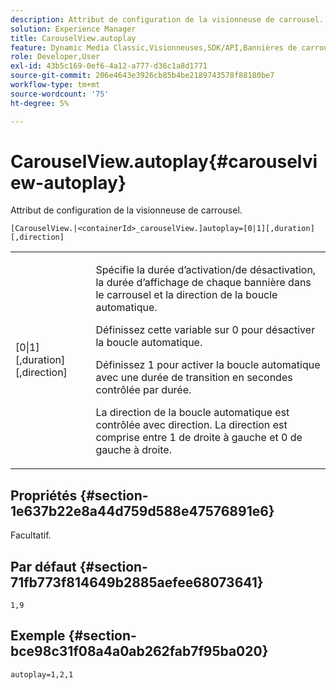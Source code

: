 ```yaml
---
description: Attribut de configuration de la visionneuse de carrousel.
solution: Experience Manager
title: CarouselView.autoplay
feature: Dynamic Media Classic,Visionneuses,SDK/API,Bannières de carrousel
role: Developer,User
exl-id: 43b5c169-0ef6-4a12-a777-d36c1a8d1771
source-git-commit: 206e4643e3926cb85b4be2189743578f88180be7
workflow-type: tm+mt
source-wordcount: '75'
ht-degree: 5%

---
```


# CarouselView.autoplay{#carouselview-autoplay}

Attribut de configuration de la visionneuse de carrousel.

`[CarouselView.|<containerId>_carouselView.]autoplay=[0|1][,duration][,direction]`

<table id="table_441553CD34C94A58A9D7CBF772DEDDB6"> 
 <tbody> 
  <tr> 
   <td colname="col1"> <p> <span class="codeph">[0|1][,duration][,direction]</span> </p> </td> 
   <td colname="col2"> <p> Spécifie la durée d’activation/de désactivation, la durée d’affichage de chaque bannière dans le carrousel et la direction de la boucle automatique. </p> <p>Définissez cette variable sur <span class="codeph"> 0</span> pour désactiver la boucle automatique. </p> <p>Définissez <span class="codeph"> 1</span> pour activer la boucle automatique avec une durée de transition en secondes contrôlée par <span class="codeph"> durée</span>. </p> <p>La direction de la boucle automatique est contrôlée avec <span class="codeph"> direction</span>. La <span class="codeph"> direction</span> est comprise entre <span class="codeph"> 1</span> de droite à gauche et <span class="codeph"> 0</span> de gauche à droite. </p> </td> 
  </tr> 
 </tbody> 
</table>

## Propriétés {#section-1e637b22e8a44d759d588e47576891e6}

Facultatif.

## Par défaut {#section-71fb773f814649b2885aefee68073641}

`1,9`

## Exemple {#section-bce98c31f08a4a0ab262fab7f95ba020}

```
autoplay=1,2,1
```
